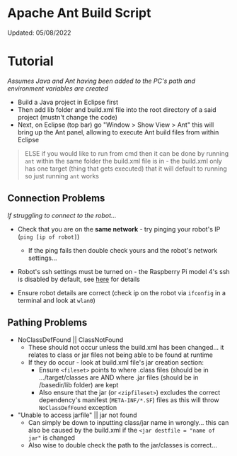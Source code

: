 # Apache Ant Build Script ##
Updated: 05/08/2022

# Tutorial
*Assumes Java and Ant having been added to the PC's path and environment variables are created*

- Build a Java project in Eclipse first
- Then add lib folder and build.xml file into the root directory of a said project (mustn't change the code)
- Next, on Eclipse (top bar) go "Window > Show View > Ant" this will bring up the Ant panel, allowing to execute Ant build files from within Eclipse

> ELSE if you would like to run from cmd then it can be done by running `ant` within the same folder the build.xml file is in - the build.xml only has one target (thing that gets executed) that it will default to running so just running `ant` works

## Connection Problems
*If struggling to connect to the robot...*

- Check that you are on the **same network** - try pinging your robot's IP (`ping [ip of robot]`)
  - If the ping fails then double check yours and the robot's network settings...

- Robot's ssh settings must be turned on - the Raspberry Pi model 4's ssh is disabled by default, see [here](https://phoenixnap.com/kb/enable-ssh-raspberry-pi) for details

- Ensure robot details are correct (check ip on the robot via `ifconfig` in a terminal and look at `wlan0`)

## Pathing Problems 
- NoClassDefFound || ClassNotFound
  - These should not occur unless the build.xml has been changed... it relates to class or jar files not being able to be found at runtime
  - If they do occur - look at build.xml file's jar creation section:
    - Ensure `<fileset>` points to where .class files (should be in .../target/classes are AND where .jar files (should be in /basedir/lib folder) are kept 
    - Also ensure that the jar (or `<zipfileset>`) excludes the correct dependency's manifest (`META-INF/*.SF`) files as this will throw `NoClassDefFound` exception
- "Unable to access jarfile" || jar not found
  - Can simply be down to inputting class/jar name in wrongly... this can also be caused by the build.xml if the `<jar destfile = "name of jar"` is changed
  - Also wise to double check the path to the jar/classes is correct...




